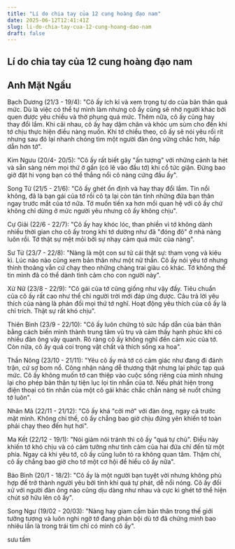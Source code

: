 ```yaml
---
title: "Lí do chia tay của 12 cung hoàng đạo nam"
date: 2025-06-12T12:41:41Z
slug: li-do-chia-tay-cua-12-cung-hoang-dao-nam
draft: false
---
```


## Lí do chia tay của 12 cung hoàng đạo nam

## Anh Mặt Ngầu

Bạch Dương (21/3 - 19/4):
"Cô ấy ích kỉ và xem trọng tự do của bản thân quá mức. Dù là việc có thể tự mình làm nhưng cô ấy cũng sẽ nhờ người khác bởi quen được yêu chiều và thờ phụng quá mức. Thêm nữa, cô ấy cũng hay thay đổi lắm. Khi cãi nhau, cô ấy hay dậm chân và khóc um sùm cho đến khi tớ chịu thực hiện điều nàng muốn. Khi tớ chiều theo, cô ấy sẽ nói yêu rối rít nhưng sau đó lại nhanh chóng tìm một người đàn ông vững chắc hơn, hấp dẫn hơn tớ".
  
Kim Ngưu (20/4- 20/5):
"Cô ấy rất biết gây "ấn tượng" với những cảnh la hét và sẵn sàng ném mọi thứ ở gần (có lẽ vào đầu tớ) khi cổ tức giận. Đừng bao giờ đặt hi vọng bạn có thể thẳng nổi cô nàng cứng đầu ấy".
  
Song Tử (21/5 - 21/6):
"Cô ấy ghét ổn định và hay thay đổi lắm. Tin nổi không, đã là bạn gái của tớ rồi cô ta lại còn tán tỉnh những đứa bạn thân ngay trước mắt của tớ nữa. Tớ muốn tiến xa hơn mối quan hệ với cô ấy chứ không chỉ dừng ở mức người yêu nhưng cô ấy không chịu".
  
Cự Giải (22/6 - 22/7):
"Cô ấy hay khóc lóc, than phiền vì tớ không dành nhiều thời gian cho cô ấy trong khi tớ dường như đã "đóng đô" ở nhà nàng luôn rồi. Tớ thật sự mệt mỏi bởi sự nhạy cảm quá mức của nàng".
  
Sư Tử (23/7 - 22/8):
"Nàng là một con sư tử cái thật sự: tham vọng và kiêu kì. Lúc nào nào cũng xem bản thân như một nữ thần. Cô ấy nói yêu tớ nhưng thỉnh thoảng vẫn cứ chạy theo những chàng trai giàu có khác. Tớ không thể tin mình đã có thể dành tình cảm cho con người này".
  
Xử Nữ (23/8 - 22/9):
"Cô gái của tớ cũng giống như vậy đấy. Tiêu chuẩn của cô ấy rất cao như thể chỉ người trời mới đáp ứng được. Câu trả lời yêu thích của nàng là phản đối mọi thứ tớ nghĩ. Hoạt động yêu thích của cô ấy là chỉ trích. Thật sự rất khó chịu".
  
Thiên Bình (23/9 - 22/10):
"Cô ấy luôn chứng tỏ sức hấp dẫn của bản thân bằng cách biến mình thành trung tâm vũ trụ và cảm thấy hạnh phúc khi có nhiều đàn ông vây quanh. Rõ ràng cô ấy không nghĩ đến cảm xúc của tớ. Còn nữa, cô ấy quá coi trọng vật chất và thích sống xa hoa".
  
Thần Nông (23/10 - 21/11):
"Yêu cô ấy mà tớ có cảm giác như đang đi đánh trận, cứ sợ bom nổ. Công nhận nàng dễ thương thật nhưng lại phức tạp quá mức. Cô ấy không muốn tớ can thiệp vào cuộc sống riêng của mình nhưng lại cho phép bản thân tự tiện lục lọi tin nhắn của tớ. Nếu phát hiện trong điện thoại có tin nhắn của một cô gái khác chắc chắn nàng sẽ nuốt chửng tớ luôn".
  
Nhân Mã (22/11 - 21/12):
"Cô ấy khá "cởi mở" với đàn ông, ngay cả trước mặt mình. Không chỉ thế, cô ấy chẳng bao giờ chịu đứng yên khiến tớ toàn phải chạy theo đến hụt hơi".
  
Ma Kết (22/12 - 19/1):
"Nói giảm nói tránh thì cô ấy "quá tự chủ". Điều này khiến tớ khó chịu và có cảm tưởng như tình cảm của hai đứa chỉ đến từ một phía. Ngay cả khi yêu tớ, cô ấy cũng luôn tỏ ra không quan tâm. Thậm chí, cô ấy chẳng bao giờ cho tớ một cơ hội để hiểu cô ấy nữa".
  
Bảo Bình (20/1 - 18/2):
"Cô ấy là một người bạn tuyệt vời nhưng không phù hợp để trở thành người yêu bởi tính khí quá tự phát, dễ nổi nóng. Cô ấy đối xử với người đàn ông nào cũng dịu dàng như nhau và cực kì ghét tớ thể hiện chút sở hữu lên cô ấy".
  
Song Ngư (19/02 - 20/03):
"Nàng hay giam cầm bản thân trong thế giới tưởng tượng và luôn nghi ngờ tớ đang phản bội dù tớ đã chứng minh bao nhiêu lần là trong trái tim chỉ có mình cô ấy".
 
 
sưu tầm